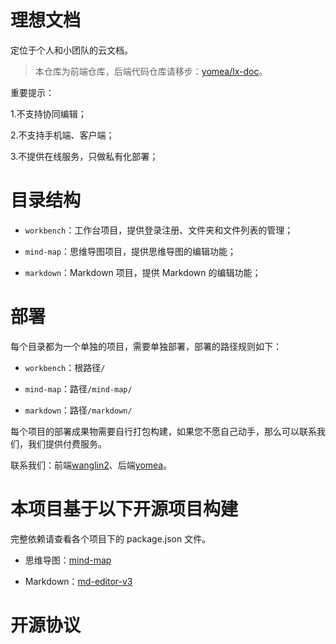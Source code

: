 # 理想文档

定位于个人和小团队的云文档。

> 本仓库为前端仓库，后端代码仓库请移步：[yomea/lx-doc](https://github.com/yomea/lx-doc)。

重要提示：

1.不支持协同编辑；

2.不支持手机端、客户端；

3.不提供在线服务，只做私有化部署；

# 目录结构

- `workbench`：工作台项目，提供登录注册、文件夹和文件列表的管理；

- `mind-map`：思维导图项目，提供思维导图的编辑功能；

- `markdown`：Markdown 项目，提供 Markdown 的编辑功能；

# 部署

每个目录都为一个单独的项目，需要单独部署，部署的路径规则如下：

- `workbench`：根路径`/`

- `mind-map`：路径`/mind-map/`

- `markdown`：路径`/markdown/`

每个项目的部署成果物需要自行打包构建，如果您不愿自己动手，那么可以联系我们，我们提供付费服务。

联系我们：前端[wanglin2](https://github.com/wanglin2)、后端[yomea](https://github.com/yomea)。

# 本项目基于以下开源项目构建

完整依赖请查看各个项目下的 package.json 文件。

- 思维导图：[mind-map](https://github.com/wanglin2/mind-map)

- Markdown：[md-editor-v3](https://github.com/imzbf/md-editor-v3)

# 开源协议

